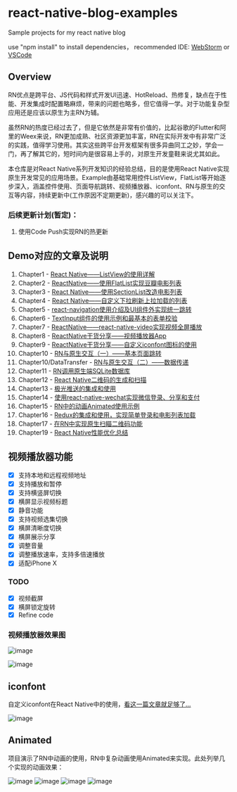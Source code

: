 # react-native-blog-examples
Sample projects for my react native blog

use "npm install" to install dependencies，
recommended IDE: [WebStorm](http://www.jetbrains.com/webstorm/) or [VSCode](https://code.visualstudio.com/Download)

## Overview
RN优点是跨平台、JS代码和样式开发UI迅速、HotReload、热修复，缺点在于性能、开发集成时配置略麻烦，带来的问题也略多，但它值得一学。对于功能复杂型应用还是应该以原生为主RN为辅。

虽然RN的热度已经过去了，但是它依然是非常有价值的，比起谷歌的Flutter和阿里的Weex来说，RN更加成熟、社区资源更加丰富，RN在实际开发中有非常广泛的实践，值得学习使用。其实这些跨平台开发框架有很多异曲同工之妙，学会一门，再了解其它的，短时间内是很容易上手的，对原生开发童鞋来说尤其如此。

本仓库是对React Native系列开发知识的经验总结，目的是使用React Native实现原生开发常见的应用场景。Example由基础常用控件ListView，FlatList等开始逐步深入，涵盖控件使用、页面导航跳转、视频播放器、iconfont、RN与原生的交互等内容，持续更新中(工作原因不定期更新)，感兴趣的可以关注下。

### 后续更新计划(暂定)：
1. 使用Code Push实现RN的热更新

## Demo对应的文章及说明
1. Chapter1 - [React Native——ListView的使用详解](https://juejin.im/post/5a8f7f586fb9a063417b3eea)
2. Chapter2 - [ReactNative——使用FlatList实现豆瓣电影列表](https://juejin.im/post/5a90ca01f265da4e853d70cc)
3. Chapter3 - [React Native——使用SectionList改造电影列表](https://juejin.im/post/5a93a900f265da4e8c452b36)
4. Chapter4 - [React Native——自定义下拉刷新上拉加载的列表](https://juejin.im/post/5a94d26d6fb9a0636263fd16)
5. Chapter5 - [react-navigation使用介绍及UI组件外实现统一跳转](https://juejin.im/post/5a9668a8f265da4e9d226176)
6. Chapter6 - [TextInput组件的使用示例和最基本的表单校验](#)
7. Chapter7 - [ReactNative——react-native-video实现视频全屏播放](https://juejin.im/post/5a9f9fde518825557207e7b0)
8. Chapter8 - [ReactNative干货分享——视频播放器App](https://juejin.im/post/5ad7288cf265da50407bc8ce)
9. Chapter9 - [ReactNative干货分享——自定义iconfont图标的使用](https://juejin.im/post/5ae1685bf265da0b8a675199)
10. Chapter10 - [RN与原生交互（一）——基本页面跳转](https://juejin.im/post/5b20810ff265da6e432e697c)
11. Chapter10/DataTransfer - [RN与原生交互（二）——数据传递](https://juejin.im/post/5b20ceb16fb9a01e4f47cd49)
12. Chapter11 - [RN调用原生端SQLite数据库](https://www.jianshu.com/p/7e6c98f221ff)
13. Chapter12 - [React Native二维码的生成和扫描](https://www.jianshu.com/p/bfad4c158f07)
14. Chapter13 - [极光推送的集成和使用](https://github.com/mrarronz/react-native-blog-examples/blob/master/Chapter13-PushNotification/PushNotification/jpush-integration-note.md)
15. Chapter14 - [使用react-native-wechat实现微信登录、分享和支付](https://github.com/mrarronz/react-native-blog-examples/blob/master/Chapter14-Wechat_Login_Share_Pay/WechatUsageExample/ExampleNote.md)
16. Chapter15 - [RN中的动画Animated使用示例](#)
17. Chapter16 - [Redux的集成和使用，实现简单登录和电影列表加载](#)
18. Chapter17 - [在RN中实现原生扫瞄二维码功能](https://github.com/mrarronz/react-native-blog-examples/blob/master/Chapter17-CustomComponent/QRCodeScanner/README.md)
19. Chapter19 - [React Native性能优化总结](https://github.com/mrarronz/react-native-blog-examples/blob/master/Chapter19-PerformanceSummary.md) 

## 视频播放器功能

- [x] 支持本地和远程视频地址
- [x] 支持播放和暂停
- [x] 支持横竖屏切换
- [x] 横屏显示视频标题
- [x] 静音功能
- [x] 支持视频选集切换
- [x] 横屏清晰度切换
- [x] 横屏展示分享
- [x] 调整音量
- [x] 调整播放速率，支持多倍速播放
- [x] 适配iPhone X

### TODO
- [x] 视频截屏
- [x] 横屏锁定旋转
- [x] Refine code

### 视频播放器效果图
![image](https://github.com/mrarronz/react-native-blog-examples/raw/master/Chapter8-MyVideoApp/MyVideoApp/screenshots/videoPlayDemo.gif)

![image](https://github.com/mrarronz/react-native-blog-examples/raw/master/Chapter8-MyVideoApp/MyVideoApp/screenshots/portrait.gif)

## iconfont
自定义iconfont在React Native中的使用，[看这一篇文章就足够了...](https://juejin.im/post/5ae1685bf265da0b8a675199)

![image](https://github.com/mrarronz/react-native-blog-examples/raw/master/Chapter9-Iconfont/IconfontExample/screenshots/screenshot6.png)

## Animated
项目演示了RN中动画的使用，RN中复杂动画使用Animated来实现。此处列举几个实现的动画效果：

![image](https://github.com/mrarronz/react-native-blog-examples/raw/master/Chapter15-AnimExample/RNAnimationDemo/screenshots/anim1.gif)
![image](https://github.com/mrarronz/react-native-blog-examples/raw/master/Chapter15-AnimExample/RNAnimationDemo/screenshots/anim2.gif)
![image](https://github.com/mrarronz/react-native-blog-examples/raw/master/Chapter15-AnimExample/RNAnimationDemo/screenshots/anim3.gif)
![image](https://github.com/mrarronz/react-native-blog-examples/raw/master/Chapter15-AnimExample/RNAnimationDemo/screenshots/anim4.gif)
